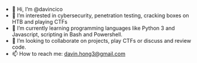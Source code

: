 - 👋 Hi, I’m @davincico
- 👀 I’m interested in cybersecurity, penetration testing, cracking boxes on HTB and playing CTFs
- 🌱 I’m currently learning programming languages like Python 3 and Javascript, scripting in Bash and Powershell. 
- 💞️ I’m looking to collaborate on projects, play CTFs or discuss and review code.
- 📫 How to reach me: davin.hong3@gmail.com 

<!---
davincico/davincico is a ✨ special ✨ repository because its `README.md` (this file) appears on your GitHub profile.
You can click the Preview link to take a look at your changes.
--->
